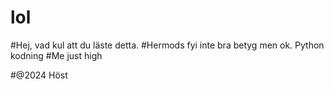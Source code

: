 # lol
#Hej, vad kul att du läste detta. 
#Hermods fyi inte bra betyg men ok.  Python kodning 
#Me just high

#@2024 Höst